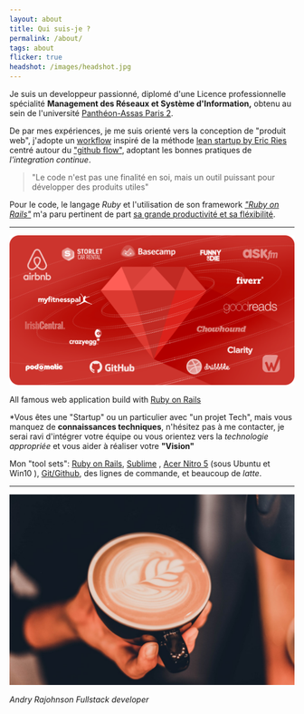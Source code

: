 ```yaml
---
layout: about
title: Qui suis-je ?
permalink: /about/
tags: about
flicker: true
headshot: /images/headshot.jpg
---
```



Je suis un developpeur passionné, diplomé d'une Licence professionnelle spécialité **Management des Réseaux et Système d'Information,** obtenu au sein de l'université [Panthéon-Assas Paris 2](https://www.u-paris2.fr).

De par mes expériences, je me suis orienté vers la conception de "produit web", j'adopte un [workflow](https://rajohnson-andry.tk/developper/skills/2019/05/11/Technical-workflow/) inspiré de la méthode [lean startup by Eric Ries](http://theleanstartup.com/) centré autour du ["github flow"](https://guides.github.com/introduction/flow/), adoptant les bonnes pratiques de *l'integration continue*.

>"Le code n'est pas une finalité en soi, mais un outil puissant pour développer des produits utiles"




Pour le code, le langage *Ruby* et l'utilisation de son framework [*"Ruby on Rails"*](https://rubyonrails.org/) m'a paru pertinent de part [sa grande productivité et sa fléxibilité](https://rajohnson-andry.tk/developper/skills/2019/05/03/ruby-on-rails/).


---

![rails](/images/rails.png)
<footer>All famous web application build with <a href="https://rubyonrails.org/">Ruby on Rails</a></footer>



*Vous êtes une "Startup" ou un particulier avec "un projet Tech", mais vous manquez de **connaissances techniques**, n'hésitez pas à me contacter, je serai ravi d'intégrer votre équipe ou vous orientez vers la *technologie appropriée* et vous aider à réaliser votre **"Vision"**



Mon "tool sets": [Ruby on Rails](https://rubyonrails.org/), [Sublime](https://www.sublimetext.com/3) , [Acer Nitro 5](https://fr-store.acer.com/nitro-5-ordinateur-portable-an515-51-noir?gclid=Cj0KCQjwh6XmBRDRARIsAKNInDGPRr4FTvpxXL1_g60gNICZaKxeRXDWG9x0E-vDAcnTdeFbEJQwT_AaArCsEALw_wcB&gclsrc=aw.ds) (sous Ubuntu et Win10 ), [Git/Github](https://github.com/andryjohn), des lignes de commande, et beaucoup de *latte*.


---
![tool](/images/coffee.jpeg)


<footer>
  <cite title="author"> Andry Rajohnson Fullstack developer</cite>
</footer>


<style>
.post-header,{
  text-align: center; /* Want the About Page header to be in the middle */

}
</style>
